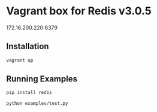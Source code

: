 # Vagrant box for Redis v3.0.5

172.16.200.220:6379

## Installation

```bash
vagrant up
```

## Running Examples

```bash
pip install redis
```

```bash
python examples/test.py
```

